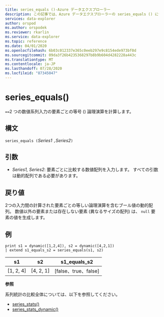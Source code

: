 ```yaml
---
title: series_equals ()-Azure データエクスプローラー
description: この記事では、Azure データエクスプローラーの series_equals () について説明します。
services: data-explorer
author: orspod
ms.author: orspodek
ms.reviewer: rkarlin
ms.service: data-explorer
ms.topic: reference
ms.date: 04/01/2020
ms.openlocfilehash: 6b03c012337e365c0eeb297e9c8154ede973bf0d
ms.sourcegitcommit: 09da3f26b4235368297b8b9b604d4282228a443c
ms.translationtype: MT
ms.contentlocale: ja-JP
ms.lasthandoff: 07/28/2020
ms.locfileid: "87345047"
---
```

# <a name="series_equals"></a>series_equals()

`==`2 つの数値系列入力の要素ごとの等号 () 論理演算を計算します。

## <a name="syntax"></a>構文

`series_equals (`*Series1* `,`*Series2*`)`

## <a name="arguments"></a>引数

* *Series1, Series2*: 要素ごとに比較する数値配列を入力します。 すべての引数は動的配列である必要があります。 

## <a name="returns"></a>戻り値

2つの入力間の計算された要素ごとの等しい論理演算を含むブール値の動的配列。 数値以外の要素または存在しない要素 (異なるサイズの配列) は、 `null` 要素の値を生成します。

## <a name="example"></a>例

<!-- csl: https://help.kusto.windows.net:443/Samples -->
```kusto
print s1 = dynamic([1,2,4]), s2 = dynamic([4,2,1])
| extend s1_equals_s2 = series_equals(s1, s2)
```

|s1|s2|s1_equals_s2|
|---|---|---|
|[1, 2, 4]|[4, 2, 1]|[false、true、false]|

**参照**

系列統計の比較全体については、以下を参照してください。
* [series_stats()](series-statsfunction.md)
* [series_stats_dynamic()](series-stats-dynamicfunction.md)
